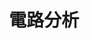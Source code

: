 ---
title: "電路分析"
description: "分析經典電路、例題"
slug: "log"
style:
    background: "#2a9d8f"
    color: "#fff"
---